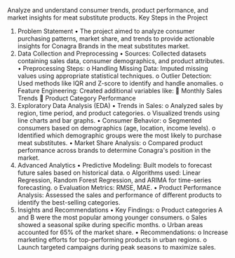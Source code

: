 Analyze and understand consumer trends, product performance, and market insights for meat substitute products.
Key Steps in the Project
1. Problem Statement
•	The project aimed to analyze consumer purchasing patterns, market share, and trends to provide actionable insights for Conagra Brands in the meat substitutes market.
2. Data Collection and Preprocessing
•	Sources: Collected datasets containing sales data, consumer demographics, and product attributes.
•	Preprocessing Steps:
o	Handling Missing Data: Imputed missing values using appropriate statistical techniques.
o	Outlier Detection: Used methods like IQR and Z-score to identify and handle anomalies.
o	Feature Engineering: Created additional variables like:
	Monthly Sales Trends
	Product Category Performance
3. Exploratory Data Analysis (EDA)
•	Trends in Sales:
o	Analyzed sales by region, time period, and product categories.
o	Visualized trends using line charts and bar graphs.
•	Consumer Behavior:
o	Segmented consumers based on demographics (age, location, income levels).
o	Identified which demographic groups were the most likely to purchase meat substitutes.
•	Market Share Analysis:
o	Compared product performance across brands to determine Conagra's position in the market.
4. Advanced Analytics
•	Predictive Modeling: Built models to forecast future sales based on historical data.
o	Algorithms used: Linear Regression, Random Forest Regression, and ARIMA for time-series forecasting.
o	Evaluation Metrics: RMSE, MAE.
•	Product Performance Analysis: Assessed the sales and performance of different products to identify the best-selling categories.
5. Insights and Recommendations
•	Key Findings:
o	Product categories A and B were the most popular among younger consumers.
o	Sales showed a seasonal spike during specific months.
o	Urban areas accounted for 65% of the market share.
•	Recommendations:
o	Increase marketing efforts for top-performing products in urban regions.
o	Launch targeted campaigns during peak seasons to maximize sales.

